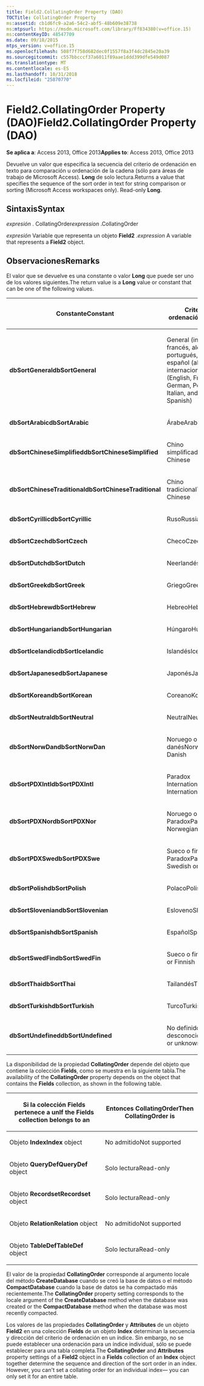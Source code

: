 ```yaml
---
title: Field2.CollatingOrder Property (DAO)
TOCTitle: CollatingOrder Property
ms:assetid: cb1d6fc9-a2a6-54c2-abf5-48b609e38738
ms:mtpsurl: https://msdn.microsoft.com/library/Ff834380(v=office.15)
ms:contentKeyID: 48547709
ms.date: 09/18/2015
mtps_version: v=office.15
ms.openlocfilehash: 508f7f758d682dec0f1557f8a3f4dc2845e20a39
ms.sourcegitcommit: c557bbcccf37a6011f89aae1ddd399dfe549d087
ms.translationtype: MT
ms.contentlocale: es-ES
ms.lasthandoff: 10/31/2018
ms.locfileid: "25870770"
---
```

# <a name="field2collatingorder-property-dao"></a><span data-ttu-id="0be94-102">Field2.CollatingOrder Property (DAO)</span><span class="sxs-lookup"><span data-stu-id="0be94-102">Field2.CollatingOrder Property (DAO)</span></span>


<span data-ttu-id="0be94-103">**Se aplica a**: Access 2013, Office 2013</span><span class="sxs-lookup"><span data-stu-id="0be94-103">**Applies to**: Access 2013, Office 2013</span></span>

<span data-ttu-id="0be94-p101">Devuelve un valor que especifica la secuencia del criterio de ordenación en texto para comparación u ordenación de la cadena (sólo para áreas de trabajo de Microsoft Access). **Long** de solo lectura.</span><span class="sxs-lookup"><span data-stu-id="0be94-p101">Returns a value that specifies the sequence of the sort order in text for string comparison or sorting (Microsoft Access workspaces only). Read-only **Long**.</span></span>

## <a name="syntax"></a><span data-ttu-id="0be94-106">Sintaxis</span><span class="sxs-lookup"><span data-stu-id="0be94-106">Syntax</span></span>

<span data-ttu-id="0be94-107">*expresión* . CollatingOrder</span><span class="sxs-lookup"><span data-stu-id="0be94-107">*expression* .CollatingOrder</span></span>

<span data-ttu-id="0be94-108">*expresión* Variable que representa un objeto **Field2** .</span><span class="sxs-lookup"><span data-stu-id="0be94-108">*expression* A variable that represents a **Field2** object.</span></span>

## <a name="remarks"></a><span data-ttu-id="0be94-109">Observaciones</span><span class="sxs-lookup"><span data-stu-id="0be94-109">Remarks</span></span>

<span data-ttu-id="0be94-110">El valor que se devuelve es una constante o valor **Long** que puede ser uno de los valores siguientes.</span><span class="sxs-lookup"><span data-stu-id="0be94-110">The return value is a **Long** value or constant that can be one of the following values.</span></span>

<table>
<colgroup>
<col style="width: 50%" />
<col style="width: 50%" />
</colgroup>
<thead>
<tr class="header">
<th><p><span data-ttu-id="0be94-111">Constante</span><span class="sxs-lookup"><span data-stu-id="0be94-111">Constant</span></span></p></th>
<th><p><span data-ttu-id="0be94-112">Criterio de ordenación</span><span class="sxs-lookup"><span data-stu-id="0be94-112">Sort order</span></span></p></th>
</tr>
</thead>
<tbody>
<tr class="odd">
<td><p><span data-ttu-id="0be94-113"><strong>dbSortGeneral</strong></span><span class="sxs-lookup"><span data-stu-id="0be94-113"><strong>dbSortGeneral</strong></span></span></p></td>
<td><p><span data-ttu-id="0be94-114">General (inglés, francés, alemán, portugués, italiano y español (alfab. internacional)</span><span class="sxs-lookup"><span data-stu-id="0be94-114">General (English, French, German, Portuguese, Italian, and Modern Spanish)</span></span></p></td>
</tr>
<tr class="even">
<td><p><span data-ttu-id="0be94-115"><strong>dbSortArabic</strong></span><span class="sxs-lookup"><span data-stu-id="0be94-115"><strong>dbSortArabic</strong></span></span></p></td>
<td><p><span data-ttu-id="0be94-116">Árabe</span><span class="sxs-lookup"><span data-stu-id="0be94-116">Arabic</span></span></p></td>
</tr>
<tr class="odd">
<td><p><span data-ttu-id="0be94-117"><strong>dbSortChineseSimplified</strong></span><span class="sxs-lookup"><span data-stu-id="0be94-117"><strong>dbSortChineseSimplified</strong></span></span></p></td>
<td><p><span data-ttu-id="0be94-118">Chino simplificado</span><span class="sxs-lookup"><span data-stu-id="0be94-118">Simplified Chinese</span></span></p></td>
</tr>
<tr class="even">
<td><p><span data-ttu-id="0be94-119"><strong>dbSortChineseTraditional</strong></span><span class="sxs-lookup"><span data-stu-id="0be94-119"><strong>dbSortChineseTraditional</strong></span></span></p></td>
<td><p><span data-ttu-id="0be94-120">Chino tradicional</span><span class="sxs-lookup"><span data-stu-id="0be94-120">Traditional Chinese</span></span></p></td>
</tr>
<tr class="odd">
<td><p><span data-ttu-id="0be94-121"><strong>dbSortCyrillic</strong></span><span class="sxs-lookup"><span data-stu-id="0be94-121"><strong>dbSortCyrillic</strong></span></span></p></td>
<td><p><span data-ttu-id="0be94-122">Ruso</span><span class="sxs-lookup"><span data-stu-id="0be94-122">Russian</span></span></p></td>
</tr>
<tr class="even">
<td><p><span data-ttu-id="0be94-123"><strong>dbSortCzech</strong></span><span class="sxs-lookup"><span data-stu-id="0be94-123"><strong>dbSortCzech</strong></span></span></p></td>
<td><p><span data-ttu-id="0be94-124">Checo</span><span class="sxs-lookup"><span data-stu-id="0be94-124">Czech</span></span></p></td>
</tr>
<tr class="odd">
<td><p><span data-ttu-id="0be94-125"><strong>dbSortDutch</strong></span><span class="sxs-lookup"><span data-stu-id="0be94-125"><strong>dbSortDutch</strong></span></span></p></td>
<td><p><span data-ttu-id="0be94-126">Neerlandés</span><span class="sxs-lookup"><span data-stu-id="0be94-126">Dutch</span></span></p></td>
</tr>
<tr class="even">
<td><p><span data-ttu-id="0be94-127"><strong>dbSortGreek</strong></span><span class="sxs-lookup"><span data-stu-id="0be94-127"><strong>dbSortGreek</strong></span></span></p></td>
<td><p><span data-ttu-id="0be94-128">Griego</span><span class="sxs-lookup"><span data-stu-id="0be94-128">Greek</span></span></p></td>
</tr>
<tr class="odd">
<td><p><span data-ttu-id="0be94-129"><strong>dbSortHebrew</strong></span><span class="sxs-lookup"><span data-stu-id="0be94-129"><strong>dbSortHebrew</strong></span></span></p></td>
<td><p><span data-ttu-id="0be94-130">Hebreo</span><span class="sxs-lookup"><span data-stu-id="0be94-130">Hebrew</span></span></p></td>
</tr>
<tr class="even">
<td><p><span data-ttu-id="0be94-131"><strong>dbSortHungarian</strong></span><span class="sxs-lookup"><span data-stu-id="0be94-131"><strong>dbSortHungarian</strong></span></span></p></td>
<td><p><span data-ttu-id="0be94-132">Húngaro</span><span class="sxs-lookup"><span data-stu-id="0be94-132">Hungarian</span></span></p></td>
</tr>
<tr class="odd">
<td><p><span data-ttu-id="0be94-133"><strong>dbSortIcelandic</strong></span><span class="sxs-lookup"><span data-stu-id="0be94-133"><strong>dbSortIcelandic</strong></span></span></p></td>
<td><p><span data-ttu-id="0be94-134">Islandés</span><span class="sxs-lookup"><span data-stu-id="0be94-134">Icelandic</span></span></p></td>
</tr>
<tr class="even">
<td><p><span data-ttu-id="0be94-135"><strong>dbSortJapanese</strong></span><span class="sxs-lookup"><span data-stu-id="0be94-135"><strong>dbSortJapanese</strong></span></span></p></td>
<td><p><span data-ttu-id="0be94-136">Japonés</span><span class="sxs-lookup"><span data-stu-id="0be94-136">Japanese</span></span></p></td>
</tr>
<tr class="odd">
<td><p><span data-ttu-id="0be94-137"><strong>dbSortKorean</strong></span><span class="sxs-lookup"><span data-stu-id="0be94-137"><strong>dbSortKorean</strong></span></span></p></td>
<td><p><span data-ttu-id="0be94-138">Coreano</span><span class="sxs-lookup"><span data-stu-id="0be94-138">Korean</span></span></p></td>
</tr>
<tr class="even">
<td><p><span data-ttu-id="0be94-139"><strong>dbSortNeutral</strong></span><span class="sxs-lookup"><span data-stu-id="0be94-139"><strong>dbSortNeutral</strong></span></span></p></td>
<td><p><span data-ttu-id="0be94-140">Neutral</span><span class="sxs-lookup"><span data-stu-id="0be94-140">Neutral</span></span></p></td>
</tr>
<tr class="odd">
<td><p><span data-ttu-id="0be94-141"><strong>dbSortNorwDan</strong></span><span class="sxs-lookup"><span data-stu-id="0be94-141"><strong>dbSortNorwDan</strong></span></span></p></td>
<td><p><span data-ttu-id="0be94-142">Noruego o danés</span><span class="sxs-lookup"><span data-stu-id="0be94-142">Norwegian or Danish</span></span></p></td>
</tr>
<tr class="even">
<td><p><span data-ttu-id="0be94-143"><strong>dbSortPDXIntl</strong></span><span class="sxs-lookup"><span data-stu-id="0be94-143"><strong>dbSortPDXIntl</strong></span></span></p></td>
<td><p><span data-ttu-id="0be94-144">Paradox International</span><span class="sxs-lookup"><span data-stu-id="0be94-144">Paradox International</span></span></p></td>
</tr>
<tr class="odd">
<td><p><span data-ttu-id="0be94-145"><strong>dbSortPDXNor</strong></span><span class="sxs-lookup"><span data-stu-id="0be94-145"><strong>dbSortPDXNor</strong></span></span></p></td>
<td><p><span data-ttu-id="0be94-146">Noruego o danés Paradox</span><span class="sxs-lookup"><span data-stu-id="0be94-146">Paradox Norwegian or Danish</span></span></p></td>
</tr>
<tr class="even">
<td><p><span data-ttu-id="0be94-147"><strong>dbSortPDXSwe</strong></span><span class="sxs-lookup"><span data-stu-id="0be94-147"><strong>dbSortPDXSwe</strong></span></span></p></td>
<td><p><span data-ttu-id="0be94-148">Sueco o finés Paradox</span><span class="sxs-lookup"><span data-stu-id="0be94-148">Paradox Swedish or Finnish</span></span></p></td>
</tr>
<tr class="odd">
<td><p><span data-ttu-id="0be94-149"><strong>dbSortPolish</strong></span><span class="sxs-lookup"><span data-stu-id="0be94-149"><strong>dbSortPolish</strong></span></span></p></td>
<td><p><span data-ttu-id="0be94-150">Polaco</span><span class="sxs-lookup"><span data-stu-id="0be94-150">Polish</span></span></p></td>
</tr>
<tr class="even">
<td><p><span data-ttu-id="0be94-151"><strong>dbSortSlovenian</strong></span><span class="sxs-lookup"><span data-stu-id="0be94-151"><strong>dbSortSlovenian</strong></span></span></p></td>
<td><p><span data-ttu-id="0be94-152">Esloveno</span><span class="sxs-lookup"><span data-stu-id="0be94-152">Slovenian</span></span></p></td>
</tr>
<tr class="odd">
<td><p><span data-ttu-id="0be94-153"><strong>dbSortSpanish</strong></span><span class="sxs-lookup"><span data-stu-id="0be94-153"><strong>dbSortSpanish</strong></span></span></p></td>
<td><p><span data-ttu-id="0be94-154">Español</span><span class="sxs-lookup"><span data-stu-id="0be94-154">Spanish</span></span></p></td>
</tr>
<tr class="even">
<td><p><span data-ttu-id="0be94-155"><strong>dbSortSwedFin</strong></span><span class="sxs-lookup"><span data-stu-id="0be94-155"><strong>dbSortSwedFin</strong></span></span></p></td>
<td><p><span data-ttu-id="0be94-156">Sueco o finés</span><span class="sxs-lookup"><span data-stu-id="0be94-156">Swedish or Finnish</span></span></p></td>
</tr>
<tr class="odd">
<td><p><span data-ttu-id="0be94-157"><strong>dbSortThai</strong></span><span class="sxs-lookup"><span data-stu-id="0be94-157"><strong>dbSortThai</strong></span></span></p></td>
<td><p><span data-ttu-id="0be94-158">Tailandés</span><span class="sxs-lookup"><span data-stu-id="0be94-158">Thai</span></span></p></td>
</tr>
<tr class="even">
<td><p><span data-ttu-id="0be94-159"><strong>dbSortTurkish</strong></span><span class="sxs-lookup"><span data-stu-id="0be94-159"><strong>dbSortTurkish</strong></span></span></p></td>
<td><p><span data-ttu-id="0be94-160">Turco</span><span class="sxs-lookup"><span data-stu-id="0be94-160">Turkish</span></span></p></td>
</tr>
<tr class="odd">
<td><p><span data-ttu-id="0be94-161"><strong>dbSortUndefined</strong></span><span class="sxs-lookup"><span data-stu-id="0be94-161"><strong>dbSortUndefined</strong></span></span></p></td>
<td><p><span data-ttu-id="0be94-162">No definido o desconocido</span><span class="sxs-lookup"><span data-stu-id="0be94-162">Undefined or unknown</span></span></p></td>
</tr>
</tbody>
</table>


<span data-ttu-id="0be94-163">La disponibilidad de la propiedad **CollatingOrder** depende del objeto que contiene la colección **Fields**, como se muestra en la siguiente tabla.</span><span class="sxs-lookup"><span data-stu-id="0be94-163">The availability of the **CollatingOrder** property depends on the object that contains the **Fields** collection, as shown in the following table.</span></span>

<table>
<colgroup>
<col style="width: 50%" />
<col style="width: 50%" />
</colgroup>
<thead>
<tr class="header">
<th><p><span data-ttu-id="0be94-164">Si la colección Fields pertenece a un</span><span class="sxs-lookup"><span data-stu-id="0be94-164">If the Fields collection belongs to an</span></span></p></th>
<th><p><span data-ttu-id="0be94-165">Entonces CollatingOrder</span><span class="sxs-lookup"><span data-stu-id="0be94-165">Then CollatingOrder is</span></span></p></th>
</tr>
</thead>
<tbody>
<tr class="odd">
<td><p><span data-ttu-id="0be94-166">Objeto <strong>Index</strong></span><span class="sxs-lookup"><span data-stu-id="0be94-166"><strong>Index</strong> object</span></span></p></td>
<td><p><span data-ttu-id="0be94-167">No admitido</span><span class="sxs-lookup"><span data-stu-id="0be94-167">Not supported</span></span></p></td>
</tr>
<tr class="even">
<td><p><span data-ttu-id="0be94-168">							Objeto <strong>QueryDef</strong></span><span class="sxs-lookup"><span data-stu-id="0be94-168"><strong>QueryDef</strong> object</span></span></p></td>
<td><p><span data-ttu-id="0be94-169">Solo lectura</span><span class="sxs-lookup"><span data-stu-id="0be94-169">Read-only</span></span></p></td>
</tr>
<tr class="odd">
<td><p><span data-ttu-id="0be94-170">							Objeto <strong>Recordset</strong></span><span class="sxs-lookup"><span data-stu-id="0be94-170"><strong>Recordset</strong> object</span></span></p></td>
<td><p><span data-ttu-id="0be94-171">Solo lectura</span><span class="sxs-lookup"><span data-stu-id="0be94-171">Read-only</span></span></p></td>
</tr>
<tr class="even">
<td><p><span data-ttu-id="0be94-172">							Objeto <strong>Relation</strong></span><span class="sxs-lookup"><span data-stu-id="0be94-172"><strong>Relation</strong> object</span></span></p></td>
<td><p><span data-ttu-id="0be94-173">No admitido</span><span class="sxs-lookup"><span data-stu-id="0be94-173">Not supported</span></span></p></td>
</tr>
<tr class="odd">
<td><p><span data-ttu-id="0be94-174">Objeto <strong>TableDef</strong></span><span class="sxs-lookup"><span data-stu-id="0be94-174"><strong>TableDef</strong> object</span></span></p></td>
<td><p><span data-ttu-id="0be94-175">Solo lectura</span><span class="sxs-lookup"><span data-stu-id="0be94-175">Read-only</span></span></p></td>
</tr>
</tbody>
</table>


<span data-ttu-id="0be94-176">El valor de la propiedad **CollatingOrder** corresponde al argumento locale del método **CreateDatabase** cuando se creó la base de datos o el método **CompactDatabase** cuando la base de datos se ha compactado más recientemente.</span><span class="sxs-lookup"><span data-stu-id="0be94-176">The **CollatingOrder** property setting corresponds to the locale argument of the **CreateDatabase** method when the database was created or the **CompactDatabase** method when the database was most recently compacted.</span></span>

<span data-ttu-id="0be94-p102">Los valores de las propiedades **CollatingOrder** y **Attributes** de un objeto **Field2** en una colección **Fields** de un objeto **Index** determinan la secuencia y dirección del criterio de ordenación en un índice. Sin embargo, no se puede establecer una ordenación para un índice individual, sólo se puede establecer para una tabla completa.</span><span class="sxs-lookup"><span data-stu-id="0be94-p102">The **CollatingOrder** and **Attributes** property settings of a **Field2** object in a **Fields** collection of an **Index** object together determine the sequence and direction of the sort order in an index. However, you can't set a collating order for an individual index— you can only set it for an entire table.</span></span>

